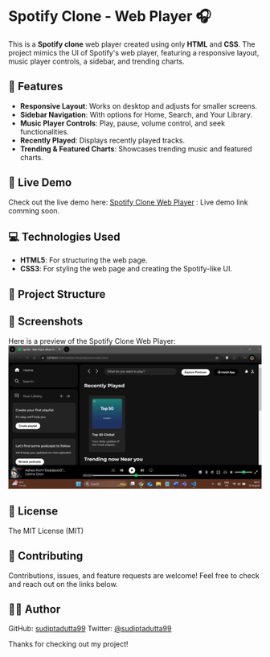 # Spotify Clone - Web Player 🎧

This is a **Spotify clone** web player created using only **HTML** and **CSS**. The project mimics the UI of Spotify's web player, featuring a responsive layout, music player controls, a sidebar, and trending charts. 

## 🌟 Features
- **Responsive Layout**: Works on desktop and adjusts for smaller screens.
- **Sidebar Navigation**: With options for Home, Search, and Your Library.
- **Music Player Controls**: Play, pause, volume control, and seek functionalities.
- **Recently Played**: Displays recently played tracks.
- **Trending & Featured Charts**: Showcases trending music and featured charts.
  
## 🚀 Live Demo
Check out the live demo here: [Spotify Clone Web Player](#) : Live demo link comming soon.

## 💻 Technologies Used
- **HTML5**: For structuring the web page.
- **CSS3**: For styling the web page and creating the Spotify-like UI.
  
## 📂 Project Structure

## 🎨 Screenshots
Here is a preview of the Spotify Clone Web Player:
![Spotify Clone Screenshot](./assets/screenshot.png)

## 📝 License
The MIT License (MIT)

## 🤝 Contributing
Contributions, issues, and feature requests are welcome! Feel free to check and reach out on the links below.

## 👨‍💻 Author
GitHub: [sudiptadutta99](https://github.com/sudiptadutta99)
Twitter: [@sudiptadutta99](https://x.com/sudiptadutta99)

Thanks for checking out my project!
